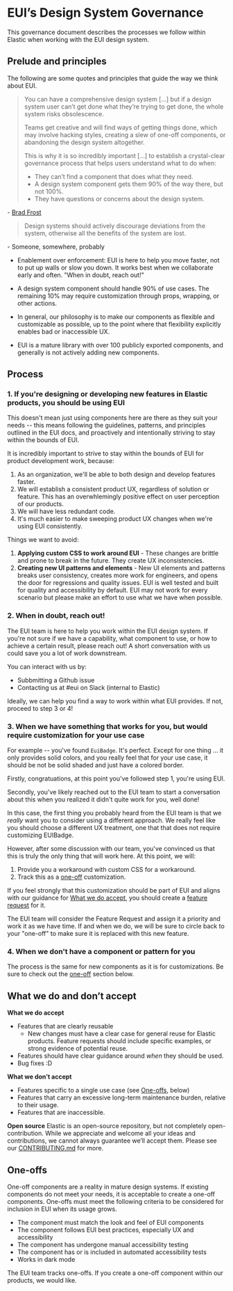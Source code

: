 # EUI’s Design System Governance

This governance document describes the processes we follow within Elastic when working with the EUI design system.

## Prelude and principles

The following are some quotes and principles that guide the way we think about EUI.

> You can have a comprehensive design system [...] but if a design system user can’t get done what they’re trying to get done, the whole system risks obsolescence.
>
> Teams get creative and will find ways of getting things done, which may involve hacking styles, creating a slew of one-off components, or abandoning the design system altogether.
>
> This is why it is so incredibly important [...] to establish a crystal-clear governance process that helps users understand what to do when:
>
> - They can’t find a component that does what they need.
> - A design system component gets them 90% of the way there, but not 100%.
> - They have questions or concerns about the design system.

\- [Brad Frost](https://bradfrost.com/blog/post/a-design-system-governance-process/)

> Design systems should actively discourage deviations from the system, otherwise all the benefits of the system are lost.

\- Someone, somewhere, probably

- Enablement over enforcement: EUI is here to help you move faster, not to put up walls or slow you down. It works best when we collaborate early and often. "When in doubt, reach out!"

- A design system component should handle 90% of use cases. The remaining 10% may require customization through props, wrapping, or other actions.

- In general, our philosophy is to make our components as flexible and customizable as possible, up to the point where that flexibility explicitly enables bad or inaccessible UX.

- EUI is a mature library with over 100 publicly exported components, and generally is not actively adding new components.


## Process

### 1. If you're designing or developing new features in Elastic products, you should be using EUI

This doesn't mean just using components here are there as they suit your needs -- this means following the guidelines, patterns, and principles outlined in the EUI docs, and proactively and intentionally striving to stay within the bounds of EUI.

It is incredibly important to strive to stay within the bounds of EUI for product development work, because:

1. As an organization, we'll be able to both design and develop features faster.
2. We will establish a consistent product UX, regardless of solution or feature. This has an overwhlemingly positive effect on user perception of our products.
3. We will have less redundant code.
4. It's much easier to make sweeping product UX changes when we're using EUI consistently.

Things we want to avoid:
1. **Applying custom CSS to work around EUI** - These changes are brittle and prone to break in the future. They create UX inconsistencies.
2. **Creating new UI patterns and elements** - New UI elements and patterns breaks user consistency, creates more work for engineers, and opens the door for regressions and quality issues. EUI is well tested and built for quality and accessibility by default. EUI may not work for every scenario but please make an effort to use what we have when possible.

### 2. When in doubt, reach out!

The EUI team is here to help you work within the EUI design system. If you're not sure if we have a capability, what component to use, or how to achieve a certain result, please reach out! A short conversation with us could save you a lot of work downstream.

You can interact with us by:
- Subbmitting a Github issue
- Contacting us at #eui on Slack (internal to Elastic)

Ideally, we can help you find a way to work within what EUI provides. If not, proceed to step 3 or 4!

### 3. When we have something that works for you, but would require customization for your use case

For example -- you've found `EuiBadge`. It's perfect. Except for one thing ... it only provides solid colors, and you really feel that for your use case, it should be not be solid shaded and just have a colored border.

Firstly, congratuations, at this point you've followed step 1, you're using EUI.

Secondly, you've likely reached out to the EUI team to start a conversation about this when you realized it didn't quite work for you, well done!

In this case, the first thing you probably heard from the EUI team is that we *really* want you to consider using a different approach. We really feel like you should choose a different UX treatment, one that that does not require customizing EUIBadge.

However, after some discussion with our team, you've convinced us that this is truly the only thing that will work here. At this point, we will:

1. Provide you a workaround with custom CSS for a workaround.
2. Track this as a [one-off](#one-offs) customization.

If you feel strongly that this customization should be part of EUI and aligns with our guidance for [What we do accept](#what-we-do-and-dont-accept), you should create a [feature request](https://github.com/elastic/eui/issues/new?assignees=&labels=feature+request&projects=&template=feature_request.md&title=) for it.

The EUI team will consider the Feature Request and assign it a priority and work it as we have time. If and when we do, we will be sure to circle back to your "one-off" to make sure it is replaced with this new feature.

### 4. When we don't have a component or pattern for you

The process is the same for new components as it is for customizations. Be sure to check out the [one-off](#one-offs) section below.

## What we do and don’t accept

**What we do accept**
- Features that are clearly reusable
  - New changes must have a clear case for general reuse for Elastic products. Feature requests should include specific examples, or strong evidence of potential reuse.
- Features should have clear guidance around *when* they should be used.
- Bug fixes :D

**What we don’t accept**
- Features specific to a single use case (see [One-offs](#one-offs), below)
- Features that carry an excessive long-term maintenance burden, relative to their usage.
- Features that are inaccessible.

**Open source**
Elastic is an open-source repository, but not completely open-contribution. While we appreciate and welcome all your ideas and contributions, we cannot always guarantee we’ll accept them. Please see our [CONTRIBUTING.md](./wiki/contributing-to-eui/README.md) for more.

## One-offs

One-off components are a reality in mature design systems. If existing components do not meet your needs, it is acceptable to create a one-off components. One-offs must meet the following criteria to be considered for inclusion in EUI when its usage grows.
- The component must match the look and feel of EUI components
- The component follows EUI best practices, especially UX and accessibility
- The component has undergone manual accessibility testing
- The component has or is included in automated accessibility tests
- Works in dark mode

The EUI team tracks one-offs. If you create a one-off component within our products, we would like.